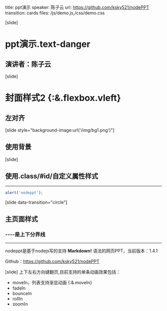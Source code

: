title: ppt演示
speaker: 陈子云
url: https://github.com/ksky521/nodePPT
transition: cards
files: /js/demo.js,/css/demo.css

[slide]

# ppt演示.text-danger
## 演讲者：陈子云

[slide]

# 封面样式2 {:&.flexbox.vleft}
## 左对齐

[slide style="background-image:url('/img/bg1.png')"]

## 使用背景

[slide]
## 使用.class/#id/自定义属性样式
----

```javascript
alert('nodeppt');
```

[slide data-transition="circle"]

## 主页面样式
### ----是上下分界线
----

nodeppt是基于nodejs写的支持 **Markdown!** 语法的网页PPT，当前版本：1.4.1

Github：https://github.com/ksky521/nodePPT

[slide]
上下左右方向键翻页,目前支持的单条动画效果包括：
* moveIn，列表支持渐显动画 {:&.moveIn}
* fadeIn 
* bounceIn 
* rollIn 
* zoomIn

